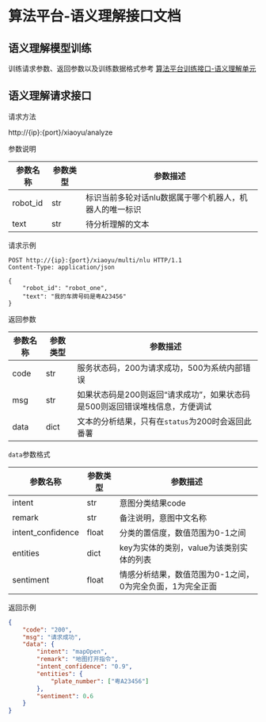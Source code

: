 # 算法平台-语义理解接口文档

## 语义理解模型训练
训练请求参数、返回参数以及训练数据格式参考 [算法平台训练接口-语义理解单元](算法平台训练接口-多轮.md "语义理解单元")

## 语义理解请求接口
请求方法

http://{ip}:{port}/xiaoyu/analyze

参数说明

| 参数名称 | 参数类型 | 参数描述                                        |
| -------- | -------- | ----------------------------------------------- |
| robot_id | str      | 标识当前多轮对话nlu数据属于哪个机器人，机器人的唯一标识 |
| text     | str      | 待分析理解的文本                        |

请求示例
```
POST http://{ip}:{port}/xiaoyu/multi/nlu HTTP/1.1
Content-Type: application/json

{
    "robot_id": "robot_one",
    "text": "我的车牌号码是粤A23456"
}
```

返回参数

| 参数名称 | 参数类型 | 参数描述                                |
| -------- | -------- | --------------------------------------- |
| code   | str      | 服务状态码，200为请求成功，500为系统内部错误 |
| msg     | str     | 如果状态码是200则返回“请求成功”，如果状态码是500则返回错误堆栈信息，方便调试              |
| data     | dict      | 文本的分析结果，只有在`status`为200时会返回此番薯             |

`data`参数格式

| 参数名称 | 参数类型 | 参数描述                                |
| -------- | -------- | --------------------------------------- |
| intent   | str      | 意图分类结果code |
| remark   | str      | 备注说明，意图中文名称 |
| intent_confidence | float | 分类的置信度，数值范围为0-1之间  |
| entities     | dict     | key为实体的类别，value为该类别实体的列表             |
| sentiment     | float      | 情感分析结果，数值范围为0-1之间，0为完全负面，1为完全正面          |

返回示例
```json
{
    "code": "200",
    "msg": "请求成功",
    "data": {
        "intent": "mapOpen",
        "remark": "地图打开指令",
        "intent_confidence": "0.9",
        "entities": {
            "plate_number": ["粤A23456"]
        },
        "sentiment": 0.6
    }
}
```
